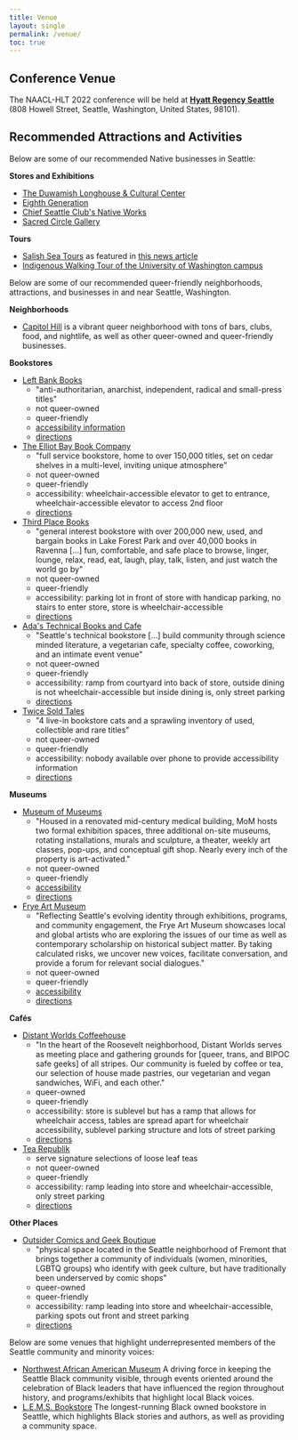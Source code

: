 ```yaml
---
title: Venue
layout: single
permalink: /venue/
toc: true
---
```


## Conference Venue

The NAACL-HLT 2022 conference will be held at [**Hyatt Regency Seattle**](https://www.hyatt.com/en-US/hotel/washington/hyatt-regency-seattle/sears) (808 Howell Street, Seattle, Washington, United States, 98101).

## Recommended Attractions and Activities

Below are some of our recommended Native businesses in Seattle:

**Stores and Exhibitions**

* [The Duwamish Longhouse & Cultural Center](https://www.duwamishtribe.org/store)
* [Eighth Generation](https://eighthgeneration.com/)
* [Chief Seattle Club's Native Works](https://nativeworkscsc.org/)
* [Sacred Circle Gallery](https://www.unitedindians.org/arts-culture/sacred-circle-gallery/)

**Tours**

* [Salish Sea Tours](https://www.salishseatours.com/) as featured in [this news article](https://www.thenewstribune.com/news/state/washington/article252380503.html)
* [Indigenous Walking Tour of the University of Washington campus](https://www.washington.edu/news/2021/09/22/get-to-know-the-uw-campus-with-indigenous-walking-tour/)

Below are some of our recommended queer-friendly neighborhoods, attractions, and businesses in and near Seattle, Washington.

**Neighborhoods**

* [Capitol Hill](https://visitseattle.org/neighborhoods/capitol-hill/) is a vibrant queer neighborhood with tons of bars, clubs, food, and nightlife, as well as other queer-owned and queer-friendly businesses.

**Bookstores**

* [Left Bank Books](https://leftbankbooks.com/)
  * "anti-authoritarian, anarchist, independent, radical and small-press titles"
  * not queer-owned
  * queer-friendly
  * [accessibility information](https://leftbankbooks.com/aboutUs.php#access)
  * [directions](https://www.google.com/maps?saddr=My+Location&daddr=Left+Bank+Books+Collective)
* [The Elliot Bay Book Company](https://www.elliottbaybook.com/)
  * "full service bookstore, home to over 150,000 titles, set on cedar shelves in a multi-level, inviting unique atmosphere"
  * not queer-owned
  * queer-friendly
  * accessibility: wheelchair-accessible elevator to get to entrance, wheelchair-accessible elevator to access 2nd floor
  * [directions](https://www.google.com/maps?saddr=My+Location&daddr=The+Elliott+Bay+Book+Company)
* [Third Place Books](https://www.thirdplacebooks.com/)
  * "general interest bookstore with over 200,000 new, used, and bargain books in Lake Forest Park and over 40,000 books in Ravenna […] fun, comfortable, and safe place to browse, linger, lounge, relax, read, eat, laugh, play, talk, listen, and just watch the world go by"
  * not queer-owned
  * queer-friendly
  * accessibility: parking lot in front of store with handicap parking, no stairs to enter store, store is wheelchair-accessible
  * [directions](https://www.google.com/maps?saddr=My+Location&daddr=Third+Place+Books+Ravenna)
* [Ada's Technical Books and Cafe](https://www.adasbooks.com/)
  * "Seattle's technical bookstore […] build community through science minded literature, a vegetarian cafe, specialty coffee, coworking, and an intimate event venue"
  * not queer-owned
  * queer-friendly
  * accessibility: ramp from courtyard into back of store, outside dining is not wheelchair-accessible but inside dining is, only street parking
  * [directions](https://www.google.com/maps?saddr=My+Location&daddr=Ada's+Technical+Books+and+Cafe)
* [Twice Sold Tales](https://www.twicesoldtales.com/)
  * "4 live-in bookstore cats and a sprawling inventory of used, collectible and rare titles"
  * not queer-owned
  * queer-friendly
  * accessibility: nobody available over phone to provide accessibility information
  * [directions](https://www.google.com/maps?saddr=My+Location&daddr=Twice+Sold+Tales)

**Museums**

* [Museum of Museums](https://www.museumofmuseums.com/)
  * "Housed in a renovated mid-century medical building, MoM hosts two formal exhibition spaces, three additional on-site museums, rotating installations, murals and sculpture, a theater, weekly art classes, pop-ups, and conceptual gift shop. Nearly every inch of the property is art-activated."
  * not queer-owned
  * queer-friendly
  * [accessibility](https://www.museumofmuseums.com/about/#block-yui_3_17_2_1_1620851565476_11590)
  * [directions](https://www.google.com/maps?saddr=My+Location&daddr=Museum+of+Museums)
* [Frye Art Museum](https://fryemuseum.org/)
  * "Reflecting Seattle's evolving identity through exhibitions, programs, and community engagement, the Frye Art Museum showcases local and global artists who are exploring the issues of our time as well as contemporary scholarship on historical subject matter. By taking calculated risks, we uncover new voices, facilitate conversation, and provide a forum for relevant social dialogues."
  * not queer-owned
  * queer-friendly
  * [accessibility](https://fryemuseum.org/accessibility_at_the_frye/)
  * [directions](https://www.google.com/maps?saddr=My+Location&daddr=Frye+Art+Museum)

**Cafés**
* [Distant Worlds Coffeehouse](https://www.distantworldscoffee.com/)
  * "In the heart of the Roosevelt neighborhood, Distant Worlds serves as meeting place and gathering grounds for [queer, trans, and BIPOC safe geeks] of all stripes.  Our community is fueled by coffee or tea, our selection of house made pastries, our vegetarian and vegan sandwiches, WiFi, and each other."
  * queer-owned
  * queer-friendly
  * accessibility: store is sublevel but has a ramp that allows for wheelchair access, tables are spread apart for wheelchair accessibility, sublevel parking structure and lots of street parking 
  * [directions](https://www.google.com/maps?saddr=My+Location&daddr=Distant+Worlds+Coffeehouse)
* [Tea Republik](https://tearepublik.square.site/)
  *  serve signature selections of loose leaf teas
  *  not queer-owned
  *  queer-friendly
  *  accessibility: ramp leading into store and wheelchair-accessible, only street parking
  *  [directions](https://www.google.com/maps?saddr=My+Location&daddr=Tea+Republik)

**Other Places**
* [Outsider Comics and Geek Boutique](http://www.outsidercomics.com/)
  * "physical space located in the Seattle neighborhood of Fremont that brings together a community of individuals (women, minorities, LGBTQ groups) who identify with geek culture, but have traditionally been underserved by comic shops"
  * queer-owned
  * queer-friendly
  * accessibility: ramp leading into store and wheelchair-accessible, parking spots out front and street parking
  * [directions](https://www.google.com/maps?saddr=My+Location&daddr=Outsider+Comics+and+Geek+Boutique)

Below are some venues that highlight underrepresented members of the Seattle community and minority voices:

* [Northwest African American Museum](https://www.naamnw.org/) A driving force in keeping the Seattle Black community visible, through events oriented around the celebration of Black leaders that have influenced the region throughout history, and programs/exhibits that highlight local Black voices.
* [L.E.M.S. Bookstore](https://sites.google.com/keytechlabs.org/lemsbookstore/home) The longest-running Black owned bookstore in Seattle, which highlights Black stories and authors, as well as providing a community space.
